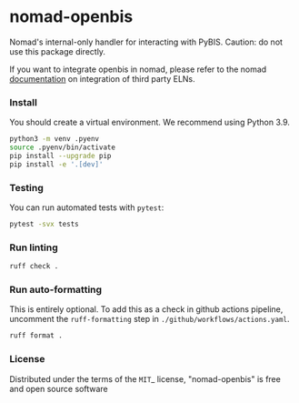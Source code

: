 # nomad-openbis

Nomad's internal-only handler for interacting with PyBIS. Caution: do not use this package directly.

If you want to integrate openbis in nomad, please refer to the nomad [documentation](https://nomad-lab.eu/prod/v1/staging/docs/howto/manage/eln.html#integration-of-third-party-elns) on integration of third party ELNs.

### Install

You should create a virtual environment.
We recommend using Python 3.9.

```sh
python3 -m venv .pyenv
source .pyenv/bin/activate
pip install --upgrade pip
pip install -e '.[dev]'
```

### Testing

You can run automated tests with `pytest`:

```sh
pytest -svx tests
```

### Run linting

```sh
ruff check .
```

### Run auto-formatting

This is entirely optional. To add this as a check in github actions pipeline, uncomment the `ruff-formatting` step in `./github/workflows/actions.yaml`.

```sh
ruff format .
```

### License

Distributed under the terms of the `MIT`\_ license, "nomad-openbis" is free and open source software
